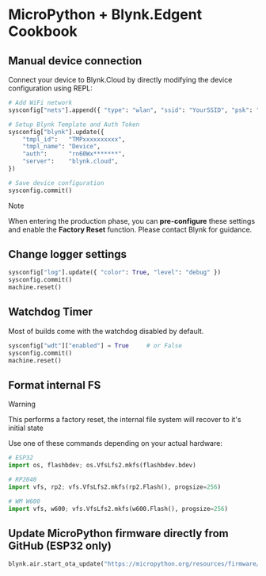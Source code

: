 
# MicroPython + Blynk.Edgent Cookbook

## Manual device connection

Connect your device to Blynk.Cloud by directly modifying the device configuration using REPL:

```py
# Add WiFi network
sysconfig["nets"].append({ "type": "wlan", "ssid": "YourSSID", "psk": "YourPassword" })

# Setup Blynk Template and Auth Token
sysconfig["blynk"].update({
    "tmpl_id":   "TMPxxxxxxxxxx",
    "tmpl_name": "Device",
    "auth":      "rn60Wx*******",
    "server":    "blynk.cloud",
})

# Save device configuration
sysconfig.commit()
```

> [!NOTE]
> When entering the production phase, you can **pre-configure** these settings and enable the **Factory Reset** function. Please contact Blynk for guidance.

## Change logger settings

```py
sysconfig["log"].update({ "color": True, "level": "debug" })
sysconfig.commit()
machine.reset()
```

## Watchdog Timer

Most of builds come with the watchdog disabled by default.

```py
sysconfig["wdt"]["enabled"] = True     # or False
sysconfig.commit()
machine.reset()
```

## Format internal FS

> [!WARNING]
> This performs a factory reset, the internal file system will recover to it's initial state

Use one of these commands depending on your actual hardware:
```py
# ESP32
import os, flashbdev; os.VfsLfs2.mkfs(flashbdev.bdev)

# RP2040
import vfs, rp2; vfs.VfsLfs2.mkfs(rp2.Flash(), progsize=256)

# WM W600
import vfs, w600; vfs.VfsLfs2.mkfs(w600.Flash(), progsize=256)
```

## Update MicroPython firmware directly from GitHub (ESP32 only)

```py
blynk.air.start_ota_update("https://micropython.org/resources/firmware/ESP32_GENERIC-SPIRAM-20240222-v1.22.2.app-bin", validate=False)
```
